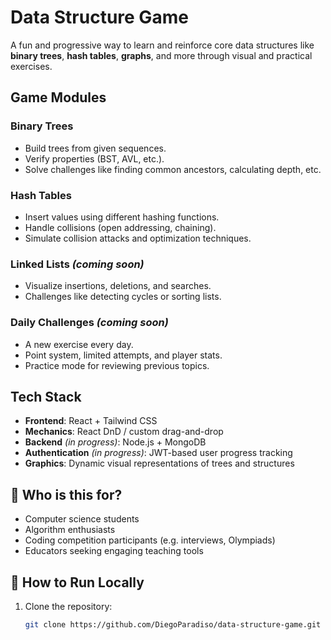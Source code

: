 # Data Structure Game

A fun and progressive way to learn and reinforce core data structures like **binary trees**, **hash tables**, **graphs**, and more through visual and practical exercises.

## Game Modules

### Binary Trees
- Build trees from given sequences.
- Verify properties (BST, AVL, etc.).
- Solve challenges like finding common ancestors, calculating depth, etc.

### Hash Tables
- Insert values using different hashing functions.
- Handle collisions (open addressing, chaining).
- Simulate collision attacks and optimization techniques.

### Linked Lists *(coming soon)*
- Visualize insertions, deletions, and searches.
- Challenges like detecting cycles or sorting lists.

### Daily Challenges *(coming soon)*
- A new exercise every day.
- Point system, limited attempts, and player stats.
- Practice mode for reviewing previous topics.

## Tech Stack
- **Frontend**: React + Tailwind CSS
- **Mechanics**: React DnD / custom drag-and-drop
- **Backend** *(in progress)*: Node.js + MongoDB
- **Authentication** *(in progress)*: JWT-based user progress tracking
- **Graphics**: Dynamic visual representations of trees and structures

## 🚀 Who is this for?
- Computer science students
- Algorithm enthusiasts
- Coding competition participants (e.g. interviews, Olympiads)
- Educators seeking engaging teaching tools

## 🚧 How to Run Locally
1. Clone the repository:
   ```bash
   git clone https://github.com/DiegoParadiso/data-structure-game.git
